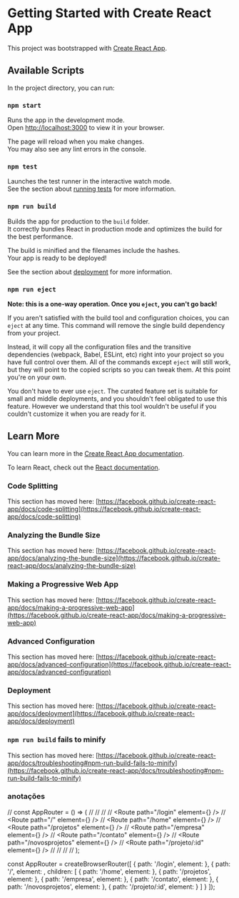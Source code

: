 # Getting Started with Create React App

This project was bootstrapped with [Create React App](https://github.com/facebook/create-react-app).

## Available Scripts

In the project directory, you can run:

### `npm start`

Runs the app in the development mode.\
Open [http://localhost:3000](http://localhost:3000) to view it in your browser.

The page will reload when you make changes.\
You may also see any lint errors in the console.

### `npm test`

Launches the test runner in the interactive watch mode.\
See the section about [running tests](https://facebook.github.io/create-react-app/docs/running-tests) for more information.

### `npm run build`

Builds the app for production to the `build` folder.\
It correctly bundles React in production mode and optimizes the build for the best performance.

The build is minified and the filenames include the hashes.\
Your app is ready to be deployed!

See the section about [deployment](https://facebook.github.io/create-react-app/docs/deployment) for more information.

### `npm run eject`

**Note: this is a one-way operation. Once you `eject`, you can't go back!**

If you aren't satisfied with the build tool and configuration choices, you can `eject` at any time. This command will remove the single build dependency from your project.

Instead, it will copy all the configuration files and the transitive dependencies (webpack, Babel, ESLint, etc) right into your project so you have full control over them. All of the commands except `eject` will still work, but they will point to the copied scripts so you can tweak them. At this point you're on your own.

You don't have to ever use `eject`. The curated feature set is suitable for small and middle deployments, and you shouldn't feel obligated to use this feature. However we understand that this tool wouldn't be useful if you couldn't customize it when you are ready for it.

## Learn More

You can learn more in the [Create React App documentation](https://facebook.github.io/create-react-app/docs/getting-started).

To learn React, check out the [React documentation](https://reactjs.org/).

### Code Splitting

This section has moved here: [https://facebook.github.io/create-react-app/docs/code-splitting](https://facebook.github.io/create-react-app/docs/code-splitting)

### Analyzing the Bundle Size

This section has moved here: [https://facebook.github.io/create-react-app/docs/analyzing-the-bundle-size](https://facebook.github.io/create-react-app/docs/analyzing-the-bundle-size)

### Making a Progressive Web App

This section has moved here: [https://facebook.github.io/create-react-app/docs/making-a-progressive-web-app](https://facebook.github.io/create-react-app/docs/making-a-progressive-web-app)

### Advanced Configuration

This section has moved here: [https://facebook.github.io/create-react-app/docs/advanced-configuration](https://facebook.github.io/create-react-app/docs/advanced-configuration)

### Deployment

This section has moved here: [https://facebook.github.io/create-react-app/docs/deployment](https://facebook.github.io/create-react-app/docs/deployment)

### `npm run build` fails to minify

This section has moved here: [https://facebook.github.io/create-react-app/docs/troubleshooting#npm-run-build-fails-to-minify](https://facebook.github.io/create-react-app/docs/troubleshooting#npm-run-build-fails-to-minify)

### anotações

// const AppRouter = () => (
//     <BrowserRouter>
//         <AuthProvider>
//             <Routes>
//                 <Route path="/login" element={<Login />} />
//                 <Route path="/" element={<App />} />
//                 <Route path="/home" element={<Home />} />
//                 <Route path="/projetos" element={<Projetos />} />
//                 <Route path="/empresa" element={<Empresa />} />
//                 <Route path="/contato" element={<Contato />} />
//                 <Route path="/novosprojetos" element={<NovosProjetos />} />
//                 <Route path="/projeto/:id" element={<Projeto />} />
//             </Routes>
//         </AuthProvider>
//     </BrowserRouter>
// );

const AppRouter = createBrowserRouter([
    {
        path: '/login',
        element: <Login />
    },
    {
        path: '/',
        element: <PrivateRoute><App /></PrivateRoute>,
        children: [
            {
                path: '/home',
                element: <Home />
            },
            {
                path: '/projetos',
                element: <Projetos />
            },
            {
                path: '/empresa',
                element: <Empresa />
            },
            {
                path: '/contato',
                element: <Contato />
            },
            {
                path: '/novosprojetos',
                element: <NovosProjetos />
            },
            {
                path: '/projeto/:id',
                element: <Projeto />
            }
        ]
    }
]);
